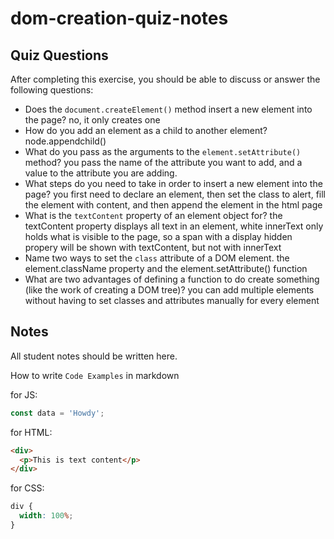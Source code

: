 # dom-creation-quiz-notes

## Quiz Questions

After completing this exercise, you should be able to discuss or answer the following questions:

- Does the `document.createElement()` method insert a new element into the page?
  no, it only creates one
- How do you add an element as a child to another element?
  node.appendchild()
- What do you pass as the arguments to the `element.setAttribute()` method?
  you pass the name of the attribute you want to add, and a value to the attribute you are adding.
- What steps do you need to take in order to insert a new element into the page?
  you first need to declare an element, then set the class to alert, fill the element with content, and then append the element in the html page
- What is the `textContent` property of an element object for?
  the textContent property displays all text in an element, white innerText only holds what is visible to the page, so a span with a display hidden propery will be shown with textContent, but not with innerText
- Name two ways to set the `class` attribute of a DOM element.
  the element.className property and the element.setAttribute() function
- What are two advantages of defining a function to do create something (like the work of creating a DOM tree)?
  you can add multiple elements without having to set classes and attributes manually for every element

## Notes

All student notes should be written here.

How to write `Code Examples` in markdown

for JS:

```javascript
const data = 'Howdy';
```

for HTML:

```html
<div>
  <p>This is text content</p>
</div>
```

for CSS:

```css
div {
  width: 100%;
}
```
